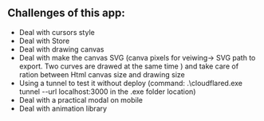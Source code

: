 ## Challenges of this app:

- Deal with cursors style
- Deal with Store
- Deal with drawing canvas
- Deal with make the canvas SVG (canva pixels for veiwing-> SVG path to export. Two curves are drawed at the same time ) and take care of ration between Html canvas size and drawing size
- Using a tunnel to test it without deploy (command: .\cloudflared.exe tunnel --url localhost:3000 in the .exe folder location)
- Deal with a practical modal on mobile
- Deal with animation library
